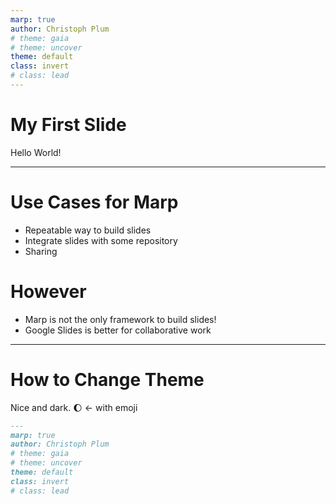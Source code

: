 ```yaml
---
marp: true
author: Christoph Plum
# theme: gaia
# theme: uncover
theme: default
class: invert
# class: lead
---
```

# My First Slide

Hello World! 

---
# Use Cases for Marp

- Repeatable way to build slides
- Integrate slides with some repository
- Sharing

# However
- Marp is not the only framework to build slides!
- Google Slides is better for collaborative work

---
# How to Change Theme

Nice and dark. 🌔 <- with emoji

```markdown
---
marp: true
author: Christoph Plum
# theme: gaia
# theme: uncover
theme: default
class: invert
# class: lead
```
